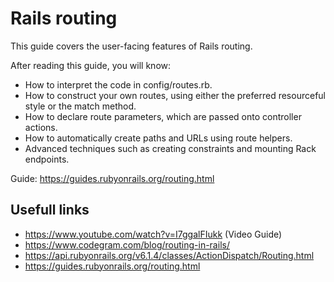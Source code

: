 Rails routing
=====================
This guide covers the user-facing features of Rails routing.

After reading this guide, you will know:

- How to interpret the code in config/routes.rb.
- How to construct your own routes, using either the preferred resourceful style or the match method.
- How to declare route parameters, which are passed onto controller actions.
- How to automatically create paths and URLs using route helpers.
- Advanced techniques such as creating constraints and mounting Rack endpoints.

Guide: https://guides.rubyonrails.org/routing.html

Usefull links
-----------------------------------

- https://www.youtube.com/watch?v=I7ggalFIukk (Video Guide)
- https://www.codegram.com/blog/routing-in-rails/
- https://api.rubyonrails.org/v6.1.4/classes/ActionDispatch/Routing.html
- https://guides.rubyonrails.org/routing.html
